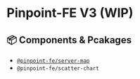 # Pinpoint-FE V3 (WIP)

## 📦 Components & Pcakages
- [`@pinpoint-fe/server-map`](packages/server-map/README.md)
- `@pinpoint-fe/scatter-chart`